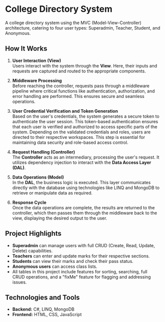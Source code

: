 # College Directory System
A college directory system using the MVC (Model-View-Controller) architecture, catering to four user types: Superadmin, Teacher, Student, and Anonymous.

## How It Works

1. **User Interaction (View)**  
   Users interact with the system through the **View**. Here, their inputs and requests are captured and routed to the appropriate components.

2. **Middleware Processing**  
   Before reaching the controller, requests pass through a middleware pipeline where critical functions like authentication, authorization, and error handling are performed. This ensures secure and seamless operations.

3. **User Credential Verification and Token Generation**  
   Based on the user's credentials, the system generates a secure token to authenticate the user session. This token-based authentication ensures that each user is verified and authorized to access specific parts of the system. Depending on the validated credentials and roles, users are directed to their respective workspaces. This step is essential for maintaining data security and role-based access control.

4. **Request Handling (Controller)**  
   The **Controller** acts as an intermediary, processing the user's request. It utilizes dependency injection to interact with the **Data Access Layer (DAL)**.

5. **Data Operations (Model)**  
   In the **DAL**, the business logic is executed. This layer communicates directly with the database using technologies like LINQ and MongoDB to retrieve or manipulate data as required.

6. **Response Cycle**  
   Once the data operations are complete, the results are returned to the controller, which then passes them through the middleware back to the view, displaying the desired output to the user.

## Project Highlights

- **Superadmin** can manage users with full CRUD (Create, Read, Update, Delete) capabilities.
- **Teachers** can enter and update marks for their respective sections.
- **Students** can view their marks and check their pass status.
- **Anonymous users** can access class lists.
- All tables in this project include features for sorting, searching, full CRUD operations, and a "fixMe" feature for flagging and addressing issues.

## Technologies and Tools

- **Backend:** C#, LINQ, MongoDB
- **Frontend:** HTML, CSS, JavaScript
